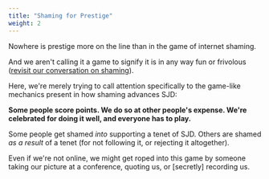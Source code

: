 ```yaml
---
title: "Shaming for Prestige"
weight: 2
---
```


Nowhere is prestige more on the line than in the game of internet shaming.

And we aren't calling it a game to signify it is in any way fun or frivolous ([revisit our conversation on shaming](https://dotcommunity.course.sjmd.space/hail-mary/how-one-tweet-can-ruin-your-life/)).

Here, we're merely trying to call attention specifically to the game-like mechanics present in how shaming advances SJD:

**Some people score points. We do so at other people's expense. We're celebrated for doing it well, and everyone has to play.**

Some people get shamed _into_ supporting a tenet of SJD. Others are shamed _as a result_ of a tenet (for not following it, or rejecting it altogether).

Even if we're not online, we might get roped into this game by someone taking our picture at a conference, quoting us, or [secretly] recording us.
